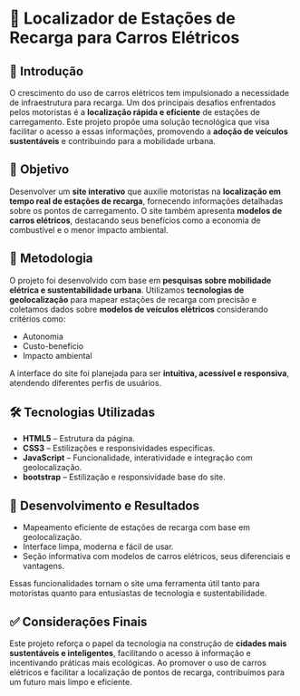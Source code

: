 # 🔌 Localizador de Estações de Recarga para Carros Elétricos

## 📘 Introdução

O crescimento do uso de carros elétricos tem impulsionado a necessidade de infraestrutura para recarga. Um dos principais desafios enfrentados pelos motoristas é a **localização rápida e eficiente** de estações de carregamento. Este projeto propõe uma solução tecnológica que visa facilitar o acesso a essas informações, promovendo a **adoção de veículos sustentáveis** e contribuindo para a mobilidade urbana.

## 🎯 Objetivo

Desenvolver um **site interativo** que auxilie motoristas na **localização em tempo real de estações de recarga**, fornecendo informações detalhadas sobre os pontos de carregamento. O site também apresenta **modelos de carros elétricos**, destacando seus benefícios como a economia de combustível e o menor impacto ambiental.

## 🧪 Metodologia

O projeto foi desenvolvido com base em **pesquisas sobre mobilidade elétrica e sustentabilidade urbana**. Utilizamos **tecnologias de geolocalização** para mapear estações de recarga com precisão e coletamos dados sobre **modelos de veículos elétricos** considerando critérios como:

- Autonomia
- Custo-benefício
- Impacto ambiental

A interface do site foi planejada para ser **intuitiva, acessível e responsiva**, atendendo diferentes perfis de usuários.

## 🛠️ Tecnologias Utilizadas

- **HTML5** – Estrutura da página.
- **CSS3** – Estilizações e responsividades especificas.
- **JavaScript** – Funcionalidade, interatividade e integração com geolocalização.
- **bootstrap** – Estilização e responsividade base do site.

## 🚀 Desenvolvimento e Resultados

- Mapeamento eficiente de estações de recarga com base em geolocalização.
- Interface limpa, moderna e fácil de usar.
- Seção informativa com modelos de carros elétricos, seus diferenciais e vantagens.
  
Essas funcionalidades tornam o site uma ferramenta útil tanto para motoristas quanto para entusiastas de tecnologia e sustentabilidade.

## ✅ Considerações Finais

Este projeto reforça o papel da tecnologia na construção de **cidades mais sustentáveis e inteligentes**, facilitando o acesso à informação e incentivando práticas mais ecológicas. Ao promover o uso de carros elétricos e facilitar a localização de pontos de recarga, contribuímos para um futuro mais limpo e eficiente.
